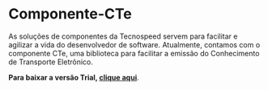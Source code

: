 # Componente-CTe
As soluções de componentes da Tecnospeed servem para facilitar e agilizar a vida do desenvolvedor de software. 
Atualmente, contamos com o componente CTe, uma biblioteca para facilitar a emissão do Conhecimento de Transporte Eletrônico.

**Para baixar a versão Trial, [clique aqui](https://tecnospeed-trial.s3.sa-east-1.amazonaws.com/setup_gnre_tecnoaccount_6.1.36.5168.exe "Baixar o Componente GRNe Trial")**.
